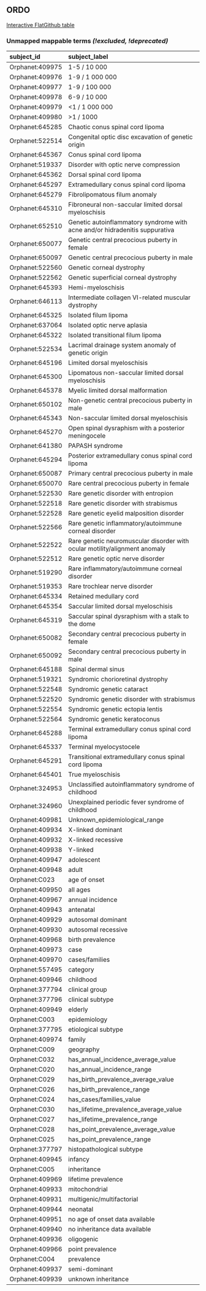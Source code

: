 ## ORDO
[Interactive FlatGithub table](https://flatgithub.com/monarch-initiative/mondo-ingest?filename=src/ontology/reports/ordo_mapping_status.tsv)

### Unmapped mappable terms _(!excluded, !deprecated)_
| subject_id      | subject_label                                                               |
|:----------------|:----------------------------------------------------------------------------|
| Orphanet:409975 | 1-5 / 10 000                                                                |
| Orphanet:409976 | 1-9 / 1 000 000                                                             |
| Orphanet:409977 | 1-9 / 100 000                                                               |
| Orphanet:409978 | 6-9 / 10 000                                                                |
| Orphanet:409979 | <1 / 1 000 000                                                              |
| Orphanet:409980 | >1 / 1000                                                                   |
| Orphanet:645285 | Chaotic conus spinal cord lipoma                                            |
| Orphanet:522514 | Congenital optic disc excavation of genetic origin                          |
| Orphanet:645367 | Conus spinal cord lipoma                                                    |
| Orphanet:519337 | Disorder with optic nerve compression                                       |
| Orphanet:645362 | Dorsal spinal cord lipoma                                                   |
| Orphanet:645297 | Extramedullary conus spinal cord lipoma                                     |
| Orphanet:645279 | Fibrolipomatous filum anomaly                                               |
| Orphanet:645310 | Fibroneural non-saccular limited dorsal myeloschisis                        |
| Orphanet:652510 | Genetic autoinflammatory syndrome with acne and/or hidradenitis suppurativa |
| Orphanet:650077 | Genetic central precocious puberty in female                                |
| Orphanet:650097 | Genetic central precocious puberty in male                                  |
| Orphanet:522560 | Genetic corneal dystrophy                                                   |
| Orphanet:522562 | Genetic superficial corneal dystrophy                                       |
| Orphanet:645393 | Hemi-myeloschisis                                                           |
| Orphanet:646113 | Intermediate collagen VI-related muscular dystrophy                         |
| Orphanet:645325 | Isolated filum lipoma                                                       |
| Orphanet:637064 | Isolated optic nerve aplasia                                                |
| Orphanet:645322 | Isolated transitional filum lipoma                                          |
| Orphanet:522534 | Lacrimal drainage system anomaly of genetic origin                          |
| Orphanet:645196 | Limited dorsal myeloschisis                                                 |
| Orphanet:645300 | Lipomatous non-saccular limited dorsal myeloschisis                         |
| Orphanet:645378 | Myelic limited dorsal malformation                                          |
| Orphanet:650102 | Non-genetic central precocious puberty in male                              |
| Orphanet:645343 | Non-saccular limited dorsal myeloschisis                                    |
| Orphanet:645270 | Open spinal dysraphism with a posterior meningocele                         |
| Orphanet:641380 | PAPASH syndrome                                                             |
| Orphanet:645294 | Posterior extramedullary conus spinal cord lipoma                           |
| Orphanet:650087 | Primary central precocious puberty in male                                  |
| Orphanet:650070 | Rare central precocious puberty in female                                   |
| Orphanet:522530 | Rare genetic disorder with entropion                                        |
| Orphanet:522518 | Rare genetic disorder with strabismus                                       |
| Orphanet:522528 | Rare genetic eyelid malposition disorder                                    |
| Orphanet:522566 | Rare genetic inflammatory/autoimmune corneal disorder                       |
| Orphanet:522522 | Rare genetic neuromuscular disorder with ocular motility/alignment anomaly  |
| Orphanet:522512 | Rare genetic optic nerve disorder                                           |
| Orphanet:519290 | Rare inflammatory/autoimmune corneal disorder                               |
| Orphanet:519353 | Rare trochlear nerve disorder                                               |
| Orphanet:645334 | Retained medullary cord                                                     |
| Orphanet:645354 | Saccular limited dorsal myeloschisis                                        |
| Orphanet:645319 | Saccular spinal dysraphism with a stalk to the dome                         |
| Orphanet:650082 | Secondary central precocious puberty in female                              |
| Orphanet:650092 | Secondary central precocious puberty in male                                |
| Orphanet:645188 | Spinal dermal sinus                                                         |
| Orphanet:519321 | Syndromic chorioretinal dystrophy                                           |
| Orphanet:522548 | Syndromic genetic cataract                                                  |
| Orphanet:522520 | Syndromic genetic disorder with strabismus                                  |
| Orphanet:522554 | Syndromic genetic ectopia lentis                                            |
| Orphanet:522564 | Syndromic genetic keratoconus                                               |
| Orphanet:645288 | Terminal extramedullary conus spinal cord lipoma                            |
| Orphanet:645337 | Terminal myelocystocele                                                     |
| Orphanet:645291 | Transitional extramedullary conus spinal cord lipoma                        |
| Orphanet:645401 | True myeloschisis                                                           |
| Orphanet:324953 | Unclassified autoinflammatory syndrome of childhood                         |
| Orphanet:324960 | Unexplained periodic fever syndrome of childhood                            |
| Orphanet:409981 | Unknown_epidemiological_range                                               |
| Orphanet:409934 | X-linked dominant                                                           |
| Orphanet:409932 | X-linked recessive                                                          |
| Orphanet:409938 | Y-linked                                                                    |
| Orphanet:409947 | adolescent                                                                  |
| Orphanet:409948 | adult                                                                       |
| Orphanet:C023   | age of onset                                                                |
| Orphanet:409950 | all ages                                                                    |
| Orphanet:409967 | annual incidence                                                            |
| Orphanet:409943 | antenatal                                                                   |
| Orphanet:409929 | autosomal dominant                                                          |
| Orphanet:409930 | autosomal recessive                                                         |
| Orphanet:409968 | birth prevalence                                                            |
| Orphanet:409973 | case                                                                        |
| Orphanet:409970 | cases/families                                                              |
| Orphanet:557495 | category                                                                    |
| Orphanet:409946 | childhood                                                                   |
| Orphanet:377794 | clinical group                                                              |
| Orphanet:377796 | clinical subtype                                                            |
| Orphanet:409949 | elderly                                                                     |
| Orphanet:C003   | epidemiology                                                                |
| Orphanet:377795 | etiological subtype                                                         |
| Orphanet:409974 | family                                                                      |
| Orphanet:C009   | geography                                                                   |
| Orphanet:C032   | has_annual_incidence_average_value                                          |
| Orphanet:C020   | has_annual_incidence_range                                                  |
| Orphanet:C029   | has_birth_prevalence_average_value                                          |
| Orphanet:C026   | has_birth_prevalence_range                                                  |
| Orphanet:C024   | has_cases/families_value                                                    |
| Orphanet:C030   | has_lifetime_prevalence_average_value                                       |
| Orphanet:C027   | has_lifetime_prevalence_range                                               |
| Orphanet:C028   | has_point_prevalence_average_value                                          |
| Orphanet:C025   | has_point_prevalence_range                                                  |
| Orphanet:377797 | histopathological subtype                                                   |
| Orphanet:409945 | infancy                                                                     |
| Orphanet:C005   | inheritance                                                                 |
| Orphanet:409969 | lifetime prevalence                                                         |
| Orphanet:409933 | mitochondrial                                                               |
| Orphanet:409931 | multigenic/multifactorial                                                   |
| Orphanet:409944 | neonatal                                                                    |
| Orphanet:409951 | no age of onset data available                                              |
| Orphanet:409940 | no inheritance data available                                               |
| Orphanet:409936 | oligogenic                                                                  |
| Orphanet:409966 | point prevalence                                                            |
| Orphanet:C004   | prevalence                                                                  |
| Orphanet:409937 | semi-dominant                                                               |
| Orphanet:409939 | unknown inheritance                                                         |